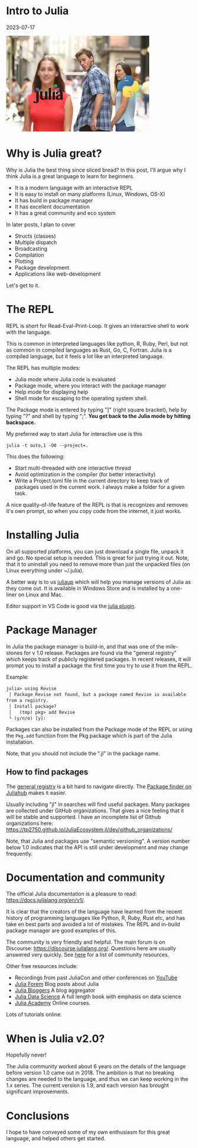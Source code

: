# Intro to Julia

2023-07-17

![Leaving Python](leaving_python.jpeg)

# Why is Julia great?

Why is Julia the best thing since sliced bread?
In this post, I'll argue why I think Julia is a great language to learn for beginners.

* It is a modern language with an interactive REPL
* It is easy to install on many platforms (Linux, Windows, OS-X)
* It has build in package manager
* It has excellent documentation
* It has a great community and eco system

In later posts, I plan to cover

* Structs (classes)
* Multiple dispatch
* Broadcasting
* Compilation
* Plotting
* Package development
* Applications like web-development

Let's get to it.

# The REPL

REPL is short for Read-Eval-Print-Loop.
It gives an interactive shell to work with the language.

This is common in interpreted languages like python, R, Ruby, Perl, but not as common in compiled languages as Rust, Go, C, Fortran.
Julia is a compiled language, but it feels a lot like an interpreted language.

The REPL has multiple modes:

* Julia mode where Julia code is evaluated
* Package mode, where you interact with the package manager
* Help mode for displaying help
* Shell mode for escaping to the operating system shell.

The Package mode is entered by typing "]" (right square bracket), help by typing "?" and shell by typing ";".
**You get back to the Julia mode by hitting backspace.**

My preferred way to start Julia for interactive use is this

```
julia -t auto,1 -O0 --project=.
```

This does the following:

* Start multi-threaded with one interactive thread
* Avoid optimization in the compiler (for better interactivity)
* Write a Project.toml file in the current directory to keep track of packages used in the current work. I always make a folder for a given task.

A nice quality-of-life feature of the REPL is that is recognizes and removes it's own prompt, so when you copy code from the internet, it just works.

# Installing Julia

On all supported platforms, you can just download a single file, unpack it and go.
No special setup is needed. This is great for just trying it out.
Note, that it to uninstall you need to remove more than just the unpacked files (on Linux everything under ~/.julia).

A better way is to us [juliaup](https://github.com/JuliaLang/juliaup) which will help you manage versions of Julia as they come out.
It is available in Windows Store and is installed by a one-liner on Linux and Mac.

Editor support in VS Code is good via the [julia plugin](https://www.julia-vscode.org/).

# Package Manager

In Julia the package manager is build-in, and that was one of the mile-stones for v 1.0 release.
Packages are found via the "general registry" which keeps track of publicly registered packages.
In recent releases, it will prompt you to install a package the first time you try to use it from the REPL.

Example:

```
julia> using Revise
 │ Package Revise not found, but a package named Revise is available from a registry. 
 │ Install package?
 │   (tmp) pkg> add Revise 
 └ (y/n/o) [y]: 

```

Packages can also be installed from the Package mode of the REPL or using the `Pkg.add` function from the Pkg package which is part of the Julia installation.

Note, that you should not include the ".jl" in the package name.

## How to find packages

The [general registry]() is a bit hard to navigate directly.
The [Package finder on Juliahub](https://juliahub.com/ui/Packages) makes it easier.

Usually including "jl" in searches will find useful packages.
Many packages are collected under GitHub organizations. 
That gives a nice feeling that it will be stable and supported.
I have an incomplete list of Github organizations here: <https://tp2750.github.io/JuliaEcosystem.jl/dev/github_organizations/>

Note, that Julia and packages use "semantic versioning". 
A version number below 1.0 indicates that the API is still under development and may change frequently.


# Documentation and community

The official Julia documentation is a pleasure to read: <https://docs.julialang.org/en/v1/>.

It is clear that the creators of the language have learned from the recent history of programming languages like Python, R, Ruby, Rust etc, and has take en best parts and avoided a lot of mistakes.
The REPL and in-build package manager are good examples of this.

The community is very friendly and helpful. 
The main forum is on Discourse: <https://discourse.julialang.org/>.
Questions here are usually answered very quickly.
See [here]() for a list of community resources.

Other free resources include:

* Recordings from past JuliaCon and other conferences on [YouTube](https://www.youtube.com/channel/UC9IuUwwE2xdjQUT_LMLONoA)
* [Julia Forem](https://forem.julialang.org/) Blog posts about Julia
* [Julia Bloggers](https://www.juliabloggers.com/) A blog aggregator
* [Julia Data Science](https://juliadatascience.io/) A full length book with emphasis on data science
* [Julia Academy](https://www.juliabloggers.com/) Online courses.

Lots of tutorials online.

# When is Julia v2.0?

Hopefully never!

The Julia community worked about 6 years on the details of the language before version 1.0 came out in 2018. 
The ambition is that no breaking changes are needed to the language, and thus we can keep working in the 1.x series.
The current version is 1.9, and each version has brought significant improvements.

# Conclusions

I hope to have conveyed some of my own enthusiasm for this great language, and helped others get started.
